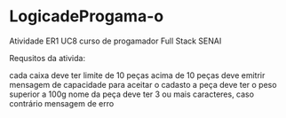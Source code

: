 # LogicadeProgama-o
Atividade ER1 UC8 curso de progamador Full Stack SENAI

Requsitos da ativida:

cada caixa deve ter limite de 10 peças
acima de 10 peças deve emitrir mensagem de capacidade
para aceitar o cadasto a peça deve ter o peso superior a 100g
nome da peça deve ter 3 ou mais caracteres, caso contrário mensagem de erro
